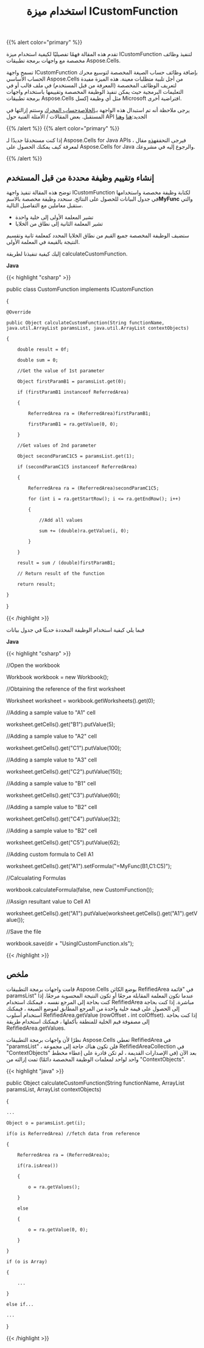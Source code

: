 ﻿---
title: استخدام ميزة ICustomFunction
type: docs
weight: 890
url: /ar/java/using-icustomfunction-feature/
---
{{% alert color="primary" %}} 

تقدم هذه المقالة فهمًا تفصيليًا لكيفية استخدام ميزة ICustomFunction لتنفيذ وظائف مخصصة مع واجهات برمجة تطبيقات Aspose.Cells.

تسمح واجهة ICustomFunction بإضافة وظائف حساب الصيغة المخصصة لتوسيع محرك الحساب الأساسي Aspose.Cells من أجل تلبية متطلبات معينة. هذه الميزة مفيدة لتعريف الوظائف المخصصة (المعرفة من قبل المستخدم) في ملف قالب أو في التعليمات البرمجية حيث يمكن تنفيذ الوظيفة المخصصة وتقييمها باستخدام واجهات برمجة تطبيقات Aspose.Cells مثل أي وظيفة إكسل Microsoft افتراضية أخرى.

 يرجى ملاحظة أنه تم استبدال هذه الواجهة بـ[الخلاصةحساب المحرك](https://reference.aspose.com/cells/java/com.aspose.cells/AbstractCalculationEngine) وستتم إزالتها في المستقبل. بعض المقالات / الأمثلة الفنية حول API الجديد:[هنا](/cells/ar/java/implement-custom-calculation-engine-to-extend-the-default-calculation-engine-of-aspose-cells/) و[هنا](/cells/ar/java/returning-a-range-of-values-using-abstractcalculationengine/)

{{% /alert %}} {{% alert color="primary" %}} 

 إذا كنت مستخدمًا جديدًا لـ Aspose.Cells for Java APIs ، فيرجى التحقق[هذه](https://docs.aspose.com/cells/java/installation/) مقال لمعرفة كيف يمكنك الحصول على Aspose.Cells for Java والرجوع إليه في مشروعك.

{{% /alert %}} 
## **إنشاء وتقييم وظيفة محددة من قبل المستخدم**
توضح هذه المقالة تنفيذ واجهة ICustomFunction لكتابة وظيفة مخصصة واستخدامها في جدول البيانات للحصول على النتائج. سنحدد وظيفة مخصصة بالاسم**MyFunc** والتي ستقبل معاملين مع التفاصيل التالية.

- تشير المعلمة الأولى إلى خلية واحدة
- تشير المعلمة الثانية إلى نطاق من الخلايا

ستضيف الوظيفة المخصصة جميع القيم من نطاق الخلايا المحدد كمعلمة ثانية وتقسيم النتيجة بالقيمة في المعلمة الأولى.

إليك كيفية تنفيذنا لطريقة calculateCustomFunction.

**Java**

{{< highlight "csharp" >}}

 public class CustomFunction implements ICustomFunction

{

    @Override

    public Object calculateCustomFunction(String functionName, java.util.ArrayList paramsList, java.util.ArrayList contextObjects)

    {

        double result = 0f;

        double sum = 0;

        //Get the value of 1st parameter

        Object firstParamB1 = paramsList.get(0);

        if (firstParamB1 instanceof ReferredArea)

        {

            ReferredArea ra = (ReferredArea)firstParamB1;

            firstParamB1 = ra.getValue(0, 0);

        }

        //Get values of 2nd parameter

        Object secondParamC1C5 = paramsList.get(1);

        if (secondParamC1C5 instanceof ReferredArea)

        {

            ReferredArea ra = (ReferredArea)secondParamC1C5;

            for (int i = ra.getStartRow(); i <= ra.getEndRow(); i++)

            {

                //Add all values

                sum += (double)ra.getValue(i, 0);

            }

        }

        result = sum / (double)firstParamB1;

        // Return result of the function

        return result;

    }

}

{{< /highlight >}}

فيما يلي كيفية استخدام الوظيفة المحددة حديثًا في جدول بيانات

**Java**

{{< highlight "csharp" >}}

 //Open the workbook

Workbook workbook = new Workbook();

//Obtaining the reference of the first worksheet

Worksheet worksheet = workbook.getWorksheets().get(0);

//Adding a sample value to "A1" cell

worksheet.getCells().get("B1").putValue(5);

//Adding a sample value to "A2" cell

worksheet.getCells().get("C1").putValue(100);

//Adding a sample value to "A3" cell

worksheet.getCells().get("C2").putValue(150);

//Adding a sample value to "B1" cell

worksheet.getCells().get("C3").putValue(60);

//Adding a sample value to "B2" cell

worksheet.getCells().get("C4").putValue(32);

//Adding a sample value to "B2" cell

worksheet.getCells().get("C5").putValue(62);

//Adding custom formula to Cell A1

worksheet.getCells().get("A1").setFormula("=MyFunc(B1,C1:C5)");

//Calcualating Formulas

workbook.calculateFormula(false, new CustomFunction());

//Assign resultant value to Cell A1

worksheet.getCells().get("A1").putValue(worksheet.getCells().get("A1").getValue());

//Save the file

workbook.save(dir + "UsingICustomFunction.xls");

{{< /highlight >}}
## **ملخص**
قامت واجهات برمجة التطبيقات Aspose.Cells بوضع الكائن RefifiedArea في "قائمة paramsList" عندما تكون المعلمة المقابلة مرجعًا أو تكون النتيجة المحسوبة مرجعًا. إذا كنت بحاجة إلى المرجع نفسه ، فيمكنك استخدام RefifiedArea مباشرة. إذا كنت بحاجة إلى الحصول على قيمة خلية واحدة من المرجع المطابق لموضع الصيغة ، فيمكنك استخدام أسلوب RefifiedArea.getValue (rowOffset ، int colOffset). إذا كنت بحاجة إلى مصفوفة قيم الخلية للمنطقة بأكملها ، فيمكنك استخدام طريقة RefifiedArea.getValues.

نظرًا لأن واجهات برمجة التطبيقات Aspose.Cells تعطي RefifiedArea في "paramsList" ، فلن تكون هناك حاجة إلى مجموعة RefifiedAreaCollection في "ContextObjects" بعد الآن (في الإصدارات القديمة ، لم تكن قادرة على إعطاء مخطط واحد لواحد لمعلمات الوظيفة المخصصة دائمًا) تمت إزالته من "ContextObjects".

{{< highlight "java" >}}

 public Object calculateCustomFunction(String functionName, ArrayList paramsList, ArrayList contextObjects)

{

    ...

    Object o = paramsList.get(i);

    if(o is ReferredArea) //fetch data from reference

    {

        ReferredArea ra = (ReferredArea)o;

        if(ra.isArea())

        {

            o = ra.getValues();

        }

        else

        {

            o = ra.getValue(0, 0);

        }

    }

    if (o is Array)

    {

        ...

    }

    else if...

    ...

}

{{< /highlight >}}
